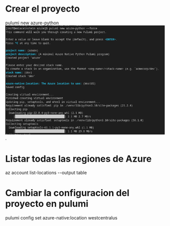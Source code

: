 
# Crear el proyecto
pulumi new azure-python
![](./assets/Screenshot%20from%202022-03-26%2023-03-17.png).

# Listar todas las regiones de Azure
az account list-locations --output table

# Cambiar la configuracion del proyecto en pulumi
pulumi config set azure-native:location westcentralus